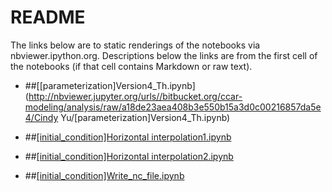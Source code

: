 # README #

The links below are to static renderings of the notebooks via nbviewer.ipython.org. Descriptions below the links are from the first cell of the notebooks (if that cell contains Markdown or raw text).


* ##[[parameterization]Version4_Th.ipynb](http://nbviewer.jupyter.org/urls//bitbucket.org/ccar-modeling/analysis/raw/a18de23aea408b3e550b15a3d0c00216857da5e4/Cindy Yu/[parameterization]Version4_Th.ipynb)


* ##[[initial_condition]Horizontal interpolation1.ipynb](http://nbviewer.jupyter.org/urls/bitbucket.org/ccar-modeling/analysis/raw/562590f8b81ffedc4ecddeaef4455079afcc8f63/Cindy%20Yu/%5Binitial_condition%5DHorizontal%20interpolation1.ipynb)

* ##[[initial_condition]Horizontal interpolation2.ipynb](http://nbviewer.jupyter.org/urls/bitbucket.org/ccar-modeling/analysis/raw/7e6e9d660d9e238f33e101bfd52b7a10382bebc2/Cindy%20Yu/%5Binitial_condition%5DHorizontal%20interpolation2.ipynb)
* ##[[initial_condition]Write_nc_file.ipynb](http://nbviewer.jupyter.org/urls/bitbucket.org/ccar-modeling/analysis/raw/7e6e9d660d9e238f33e101bfd52b7a10382bebc2/Cindy%20Yu/%5Binitial_condition%5DWrite_nc_file.ipynb)


